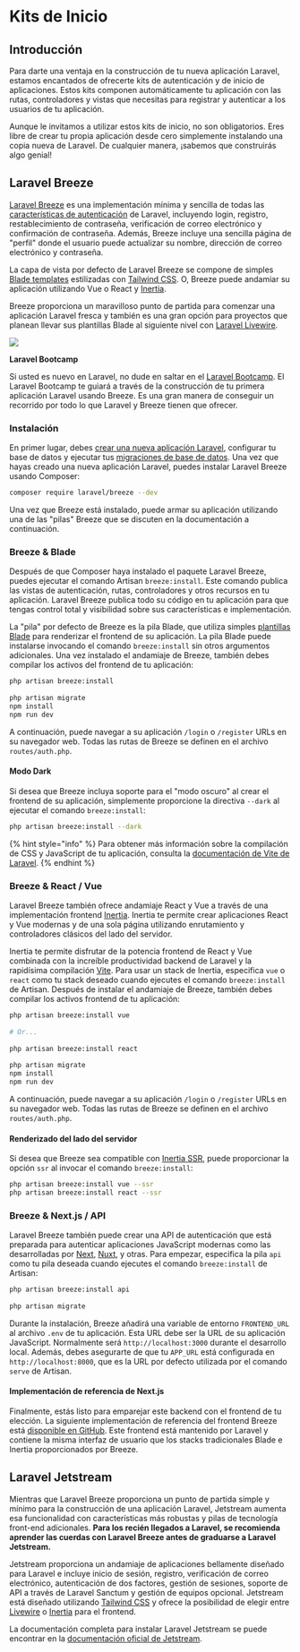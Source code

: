 # Kits de Inicio

## Introducción

Para darte una ventaja en la construcción de tu nueva aplicación Laravel, estamos encantados de ofrecerte kits de autenticación y de inicio de aplicaciones. Estos kits componen automáticamente tu aplicación con las rutas, controladores y vistas que necesitas para registrar y autenticar a los usuarios de tu aplicación.

Aunque le invitamos a utilizar estos kits de inicio, no son obligatorios. Eres libre de crear tu propia aplicación desde cero simplemente instalando una copia nueva de Laravel. De cualquier manera, ¡sabemos que construirás algo genial!

## Laravel Breeze

[Laravel Breeze](https://github.com/laravel/breeze) es una implementación mínima y sencilla de todas las [características de autenticación](https://laravel.com/docs/10.x/authentication) de Laravel, incluyendo login, registro, restablecimiento de contraseña, verificación de correo electrónico y confirmación de contraseña. Además, Breeze incluye una sencilla página de "perfil" donde el usuario puede actualizar su nombre, dirección de correo electrónico y contraseña.

La capa de vista por defecto de Laravel Breeze se compone de simples [Blade templates](https://laravel.com/docs/10.x/blade) estilizadas con [Tailwind CSS](https://tailwindcss.com). O, Breeze puede andamiar su aplicación utilizando Vue o React y [Inertia](https://inertiajs.com).

Breeze proporciona un maravilloso punto de partida para comenzar una aplicación Laravel fresca y también es una gran opción para proyectos que planean llevar sus plantillas Blade al siguiente nivel con [Laravel Livewire](https://laravel-livewire.com).

![](https://laravel.com/img/docs/breeze-register.png)

**Laravel Bootcamp**

Si usted es nuevo en Laravel, no dude en saltar en el [Laravel Bootcamp](https://bootcamp.laravel.com). El Laravel Bootcamp te guiará a través de la construcción de tu primera aplicación Laravel usando Breeze. Es una gran manera de conseguir un recorrido por todo lo que Laravel y Breeze tienen que ofrecer.

### Instalación

En primer lugar, debes [crear una nueva aplicación Laravel](https://laravel.com/docs/10.x/installation), configurar tu base de datos y ejecutar tus [migraciones de base de datos](https://laravel.com/docs/10.x/migrations). Una vez que hayas creado una nueva aplicación Laravel, puedes instalar Laravel Breeze usando Composer:

```sh
composer require laravel/breeze --dev
```

Una vez que Breeze está instalado, puede armar su aplicación utilizando una de las "pilas" Breeze que se discuten en la documentación a continuación.

### Breeze & Blade

Después de que Composer haya instalado el paquete Laravel Breeze, puedes ejecutar el comando Artisan `breeze:install`. Este comando publica las vistas de autenticación, rutas, controladores y otros recursos en tu aplicación. Laravel Breeze publica todo su código en tu aplicación para que tengas control total y visibilidad sobre sus características e implementación.

La "pila" por defecto de Breeze es la pila Blade, que utiliza simples [plantillas Blade](https://laravel.com/docs/10.x/blade) para renderizar el frontend de su aplicación. La pila Blade puede instalarse invocando el comando `breeze:install` sin otros argumentos adicionales. Una vez instalado el andamiaje de Breeze, también debes compilar los activos del frontend de tu aplicación:

```sh
php artisan breeze:install
 
php artisan migrate
npm install
npm run dev
```

A continuación, puede navegar a su aplicación `/login` o `/register` URLs en su navegador web. Todas las rutas de Breeze se definen en el archivo `routes/auth.php`.

#### Modo Dark

Si desea que Breeze incluya soporte para el "modo oscuro" al crear el frontend de su aplicación, simplemente proporcione la directiva `--dark` al ejecutar el comando `breeze:install`:

```sh
php artisan breeze:install --dark
```

{% hint style="info" %}
Para obtener más información sobre la compilación de CSS y JavaScript de tu aplicación, consulta la [documentación de Vite de Laravel](https://laravel.com/docs/10.x/vite#running-vite).
{% endhint %}

### Breeze & React / Vue

Laravel Breeze también ofrece andamiaje React y Vue a través de una implementación frontend [Inertia](https://inertiajs.com). Inertia te permite crear aplicaciones React y Vue modernas y de una sola página utilizando enrutamiento y controladores clásicos del lado del servidor.

Inertia te permite disfrutar de la potencia frontend de React y Vue combinada con la increíble productividad backend de Laravel y la rapidísima compilación [Vite](https://vitejs.dev). Para usar un stack de Inertia, especifica `vue` o `react` como tu stack deseado cuando ejecutes el comando `breeze:install` de Artisan. Después de instalar el andamiaje de Breeze, también debes compilar los activos frontend de tu aplicación:

```sh
php artisan breeze:install vue
 
# Or...
 
php artisan breeze:install react
 
php artisan migrate
npm install
npm run dev
```

A continuación, puede navegar a su aplicación `/login` o `/register` URLs en su navegador web. Todas las rutas de Breeze se definen en el archivo `routes/auth.php`.

#### Renderizado del lado del servidor

Si desea que Breeze sea compatible con [Inertia SSR](https://inertiajs.com/server-side-rendering), puede proporcionar la opción `ssr` al invocar el comando `breeze:install`:

```sh
php artisan breeze:install vue --ssr
php artisan breeze:install react --ssr
```

### Breeze & Next.js / API

Laravel Breeze también puede crear una API de autenticación que está preparada para autenticar aplicaciones JavaScript modernas como las desarrolladas por [Next](https://nextjs.org), [Nuxt](https://nuxtjs.org), y otras. Para empezar, especifica la pila `api` como tu pila deseada cuando ejecutes el comando `breeze:install` de Artisan:

```sh
php artisan breeze:install api
 
php artisan migrate
```

Durante la instalación, Breeze añadirá una variable de entorno `FRONTEND_URL` al archivo `.env` de tu aplicación. Esta URL debe ser la URL de su aplicación JavaScript. Normalmente será `http://localhost:3000` durante el desarrollo local. Además, debes asegurarte de que tu `APP_URL` está configurada en `http://localhost:8000`, que es la URL por defecto utilizada por el comando `serve` de Artisan.

#### Implementación de referencia de Next.js

Finalmente, estás listo para emparejar este backend con el frontend de tu elección. La siguiente implementación de referencia del frontend Breeze está [disponible en GitHub](https://github.com/laravel/breeze-next). Este frontend está mantenido por Laravel y contiene la misma interfaz de usuario que los stacks tradicionales Blade e Inertia proporcionados por Breeze.

## Laravel Jetstream

Mientras que Laravel Breeze proporciona un punto de partida simple y mínimo para la construcción de una aplicación Laravel, Jetstream aumenta esa funcionalidad con características más robustas y pilas de tecnología front-end adicionales. **Para los recién llegados a Laravel, se recomienda aprender las cuerdas con Laravel Breeze antes de graduarse a Laravel Jetstream.**

Jetstream proporciona un andamiaje de aplicaciones bellamente diseñado para Laravel e incluye inicio de sesión, registro, verificación de correo electrónico, autenticación de dos factores, gestión de sesiones, soporte de API a través de Laravel Sanctum y gestión de equipos opcional. Jetstream está diseñado utilizando [Tailwind CSS](https://tailwindcss.com) y ofrece la posibilidad de elegir entre [Livewire](https://laravel-livewire.com) o [Inertia](https://inertiajs.com) para el frontend.

La documentación completa para instalar Laravel Jetstream se puede encontrar en la [documentación oficial de Jetstream](https://jetstream.laravel.com/3.x/introduction.html).
